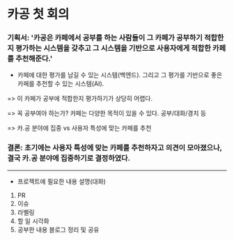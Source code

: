 # 카공 첫 회의

### 기획서: '카공은 카페에서 공부를 하는 사람들이 그 카페가 공부하기 적합한지 평가하는 시스템을 갖추고 그 시스템을 기반으로 사용자에게 적합한 카페를 추천해준다.'

- 카페에 대한 평가를 남길 수 있는 시스템(백엔드). 그리고 그 평가를 기반으로 좋은 카페를 추천할 수 있는 시스템(AI).

=> 이 카페가 공부에 적합한지 평가하기가 상당히 어렵다.

=> 꼭 공부여야 하는가? 카페는 다양한 목적이 있을 수 있다. 공부/대화/경치 등

=> 카.공 분야에 집중 vs 사용자 특성에 맞는 카페를 추천

### 결론: 초기에는 사용자 특성에 맞는 카페를 추천하자고 의견이 모아졌으나, 결국 카.공 분야에 집중하기로 결정하였다.

---

- 프로젝트에 필요한 내용 설명(대화)
1. PR
2. 이슈
3. 라벨링
4. 할 일 시각화
5. 공부한 내용 블로그 정리 및 공유